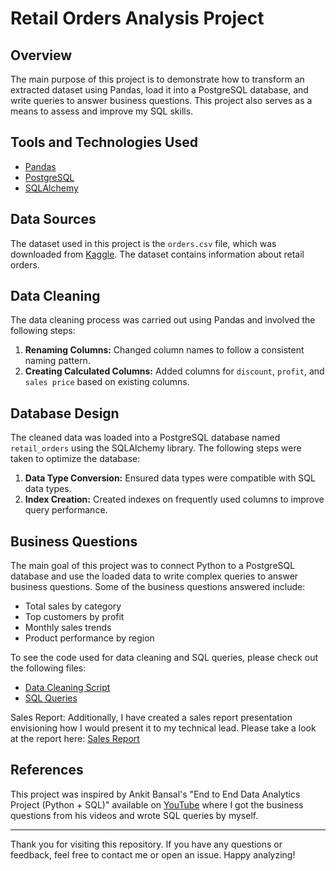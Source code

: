 
# Retail Orders Analysis Project

## Overview
The main purpose of this project is to demonstrate how to transform an extracted dataset using Pandas, load it into a PostgreSQL database, and write queries to answer business questions. This project also serves as a means to assess and improve my SQL skills.

## Tools and Technologies Used
- [Pandas](https://pandas.pydata.org/)
- [PostgreSQL](https://www.postgresql.org/)
- [SQLAlchemy](https://www.sqlalchemy.org/)

## Data Sources
The dataset used in this project is the `orders.csv` file, which was downloaded from [Kaggle](https://www.kaggle.com/). The dataset contains information about retail orders.

## Data Cleaning
The data cleaning process was carried out using Pandas and involved the following steps:
1. **Renaming Columns:** Changed column names to follow a consistent naming pattern.
2. **Creating Calculated Columns:** Added columns for `discount`, `profit`, and `sales price` based on existing columns.

## Database Design
The cleaned data was loaded into a PostgreSQL database named `retail_orders` using the SQLAlchemy library. The following steps were taken to optimize the database:
1. **Data Type Conversion:** Ensured data types were compatible with SQL data types.
2. **Index Creation:** Created indexes on frequently used columns to improve query performance.

## Business Questions
The main goal of this project was to connect Python to a PostgreSQL database and use the loaded data to write complex queries to answer business questions. Some of the business questions answered include:
- Total sales by category
- Top customers by profit
- Monthly sales trends
- Product performance by region

To see the code used for data cleaning and SQL queries, please check out the following files:
- [Data Cleaning Script](https://github.com/LakshmiPriyaDiwakar2706/Retail-Orders-Data-Analysis/blob/main/retailorders_datacleaning.ipynb)
- [SQL Queries](https://github.com/LakshmiPriyaDiwakar2706/Retail-Orders-Data-Analysis/blob/main/reatil_orders_output.sql)

Sales Report:
Additionally, I have created a sales report presentation envisioning how I would present it to my technical lead. Please take a look at the report here: [Sales Report](https://github.com/LakshmiPriyaDiwakar2706/Retail-Orders-Data-Analysis/blob/main/Sales%20Report.pdf)

## References
This project was inspired by Ankit Bansal's "End to End Data Analytics Project (Python + SQL)" available on [YouTube](https://www.youtube.com/watch?v=uL0-6kfiH3g&t=276s) where I got the business questions from his videos and wrote SQL queries by myself.

---

Thank you for visiting this repository. If you have any questions or feedback, feel free to contact me or open an issue. Happy analyzing!
